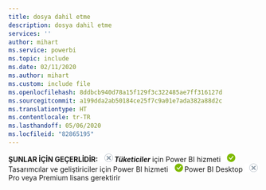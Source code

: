 ```yaml
---
title: dosya dahil etme
description: dosya dahil etme
services: ''
author: mihart
ms.service: powerbi
ms.topic: include
ms.date: 02/11/2020
ms.author: mihart
ms.custom: include file
ms.openlocfilehash: 8ddbcb940d78a15f129f3c322485ae7ff316127d
ms.sourcegitcommit: a199dda2ab50184ce25f7c9a01e7ada382a88d2c
ms.translationtype: HT
ms.contentlocale: tr-TR
ms.lasthandoff: 05/06/2020
ms.locfileid: "82865195"
---
```

<Token>**ŞUNLAR İÇİN GEÇERLİDİR:** ![hayır](media/no.png)***Tüketiciler*** için Power BI hizmeti ![evet](media/yes.png)Tasarımcılar ve geliştiriciler için Power BI hizmeti ![evet](media/yes.png)Power BI Desktop ![hayır](media/no.png)Pro veya Premium lisans gerektirir </Token>